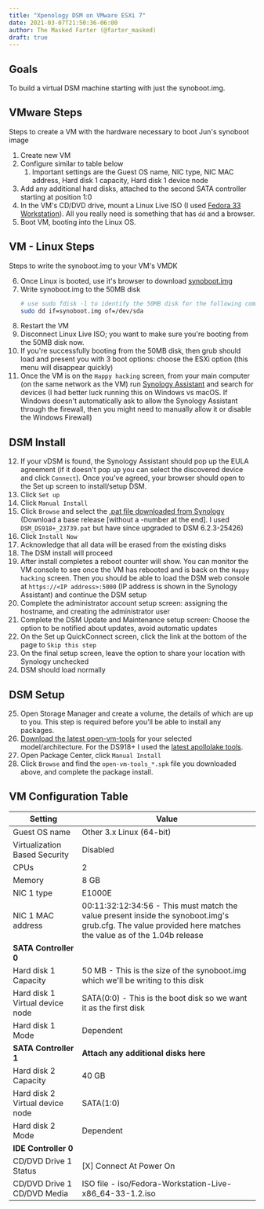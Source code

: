 ```yaml
---
title: "Xpenology DSM on VMware ESXi 7"
date: 2021-03-07T21:50:36-06:00
author: The Masked Farter (@farter_masked)
draft: true
---
```


## Goals

To build a virtual DSM machine starting with just the synoboot.img.

## VMware Steps

Steps to create a VM with the hardware necessary to boot Jun's synoboot image

1. Create new VM
2. Configure similar to table below
    1. Important settings are the Guest OS name, NIC type, NIC MAC address, Hard disk 1 capacity, Hard disk 1 device node
3. Add any additional hard disks, attached to the second SATA controller starting at position 1:0
4. In the VM's CD/DVD drive, mount a Linux Live ISO (I used [Fedora 33 Workstation](https://getfedora.org/en/workstation/download/)). All you really need is something that has `dd` and a browser.
5. Boot VM, booting into the Linux OS.

## VM - Linux Steps

Steps to write the synoboot.img to your VM's VMDK

6. Once Linux is booted, use it's browser to download [synoboot.img](https://xpenology.com/forum/topic/12952-dsm-62-loader/)
7. Write synoboot.img to the 50MB disk
    ```bash
    # use sudo fdisk -l to identify the 50MB disk for the following command
    sudo dd if=synoboot.img of=/dev/sda
    ```
8. Restart the VM
9. Disconnect Linux Live ISO; you want to make sure you're booting from the 50MB disk now.
10. If you're successfully booting from the 50MB disk, then grub should load and present you with 3 boot options: choose the ESXi option (this menu will disappear quickly)
11. Once the VM is on the `Happy hacking` screen, from your main computer (on the same network as the VM) run [Synology Assistant](https://www.synology.com/en-us/support/download/DS918+#utilities) and search for devices (I had better luck running this on Windows vs macOS. If Windows doesn't automatically ask to allow the Synology Assistant through the firewall, then you might need to manually allow it or disable the Windows Firewall)

## DSM Install

12. If your vDSM is found, the Synology Assistant should pop up the EULA agreement (if it doesn't pop up you can select the discovered device and click `Connect`). Once you've agreed, your browser should open to the Set up screen to install/setup DSM.
13. Click `Set up`
14. Click `Manual Install`
15. Click `Browse` and select the [.pat file downloaded from Synology](https://archive.synology.com/download/Os/DSM) (Download a base release \[without a -number at the end\]. I used `DSM_DS918+_23739.pat` but have since upgraded to DSM 6.2.3-25426)
16. Click `Install Now`
17. Acknowledge that all data will be erased from the existing disks
18. The DSM install will proceed
19. After install completes a reboot counter will show. You can monitor the VM console to see once the VM has rebooted and is back on the `Happy hacking` screen. Then you should be able to load the DSM web console at `https://<IP address>:5000` (IP address is shown in the Synology Assistant) and continue the DSM setup
20. Complete the administrator account setup screen: assigning the hostname, and creating the administrator user
21. Complete the DSM Update and Maintenance setup screen: Choose the option to be notified about updates, avoid automatic updates
22. On the Set up QuickConnect screen, click the link at the bottom of the page to `Skip this step`
23. On the final setup screen, leave the option to share your location with Synology unchecked
24. DSM should load normally

## DSM Setup

25. Open Storage Manager and create a volume, the details of which are up to you. This step is required before you'll be able to install any packages.
26. [Download the latest open-vm-tools](https://github.com/leonardw/synology-open-vm-tools/releases/) for your selected model/architecture. For the DS918+ I used the [latest apollolake tools](https://github.com/leonardw/synology-open-vm-tools/releases/download/release-11.0.1-1/open-vm-tools_apollolake-6.1_11.0.1-1.spk).
27. Open Package Center, click `Manual Install`
28. Click `Browse` and find the `open-vm-tools_*.spk` file you downloaded above, and complete the package install.

## VM Configuration Table

| Setting                         | Value                                                    |
|---------------------------------|----------------------------------------------------------|
| Guest OS name                   | Other 3.x Linux (64-bit)                                 |
| Virtualization Based Security   | Disabled                                                 |
| CPUs                            | 2                                                        |
| Memory                          | 8 GB                                                     |
| NIC 1 type	                  | E1000E                                                   |
| NIC 1 MAC address               | 00:11:32:12:34:56 - This must match the value present inside the synoboot.img's grub.cfg. The value provided here matches the value as of the 1.04b release |
| **SATA Controller 0**           |                                                          |
| Hard disk 1 Capacity	          | 50 MB - This is the size of the synoboot.img which we'll be writing to this disk |
| Hard disk 1 Virtual device node | SATA(0:0) - This is the boot disk so we want it as the first disk |
| Hard disk 1 Mode                | Dependent                                                |
| **SATA Controller 1**           | **Attach any additional disks here**                     |
| Hard disk 2 Capacity            | 40 GB                                                    |
| Hard disk 2 Virtual device node | SATA(1:0)                                                |
| Hard disk 2 Mode                | Dependent                                                |
| **IDE Controller 0**            |                                                          |
| CD/DVD Drive 1 Status           | [X] Connect At Power On                                  |
| CD/DVD Drive 1 CD/DVD Media     | ISO file - iso/Fedora-Workstation-Live-x86_64-33-1.2.iso |
